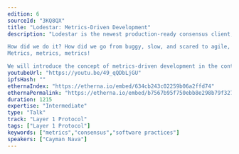 ```yaml
---
edition: 6
sourceId: "3KQ8QX"
title: "Lodestar: Metrics-Driven Development"
description: "Lodestar is the newest production-ready consensus client, written entirely in TypeScript.

How did we do it? How did we go from buggy, slow, and scared to agile, confident chads?
Metrics, metrics, metrics!

We will introduce the concept of metrics-driven development in the context of blockchain node development and give fun examples where metrics saved our hide, time and time again."
youtubeUrl: "https://youtu.be/49_qQDbLjGU"
ipfsHash: ""
ethernaIndex: "https://etherna.io/embed/634cb243c02259b06a2ffd74"
ethernaPermalink: "https://etherna.io/embed/b7567b95f750ebb8e298b79f327792bc0c5073309881a8fcfe373a9439de8601"
duration: 1215
expertise: "Intermediate"
type: "Talk"
track: "Layer 1 Protocol"
tags: ["Layer 1 Protocol"]
keywords: ["metrics","consensus","software practices"]
speakers: ["Cayman Nava"]
---
```

